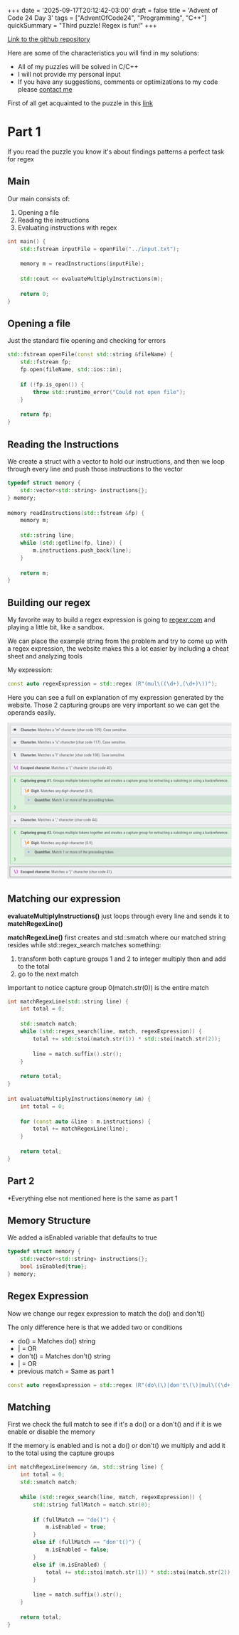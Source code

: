+++
date = '2025-09-17T20:12:42-03:00'
draft = false
title = 'Advent of Code 24 Day 3'
tags = ["AdventOfCode24", "Programming", "C++"]
quickSummary = "Third puzzle! Regex is fun!"
+++

[Link to the github repository](https://github.com/gabrielholzmann/AdventOfCode24)

Here are some of the characteristics you will find in my solutions:
- All of my puzzles will be solved in C/C++
- I will not provide my personal input
- If you have any suggestions, comments or optimizations to my code please [contact me](/contact)

First of all get acquainted to the puzzle in this [link](https://adventofcode.com/2024/day/3)

# Part 1

If you read the puzzle you know it's about findings patterns a perfect task for regex

## Main

Our main consists of:
1. Opening a file
2. Reading the instructions
3. Evaluating instructions with regex

```cpp
int main() {
    std::fstream inputFile = openFile("../input.txt");

    memory m = readInstructions(inputFile);

    std::cout << evaluateMultiplyInstructions(m);

    return 0;
}
```

## Opening a file

Just the standard file opening and checking for errors

```cpp
std::fstream openFile(const std::string &fileName) {
    std::fstream fp;
    fp.open(fileName, std::ios::in);

    if (!fp.is_open()) {
        throw std::runtime_error("Could not open file");
    }

    return fp;
}
```

## Reading the Instructions

We create a struct with a vector to hold our instructions, and then we 
loop through every line and push those instructions to the vector

```cpp
typedef struct memory {
    std::vector<std::string> instructions{};
} memory;

memory readInstructions(std::fstream &fp) {
    memory m;

    std::string line;
    while (std::getline(fp, line)) {
        m.instructions.push_back(line);
    }

    return m;
}
```

## Building our regex

My favorite way to build a regex expression is going to [regexr.com](https://regexr.com)
and playing a little bit, like a sandbox.

We can place the example string from the problem and try to come up with a regex expression,
the website makes this a lot easier by including a cheat sheet and analyzing tools

My expression:

```cpp
const auto regexExpression = std::regex (R"(mul\((\d+),(\d+)\))");
```

Here you can see a full on explanation of my expression generated by the website.
Those 2 capturing groups are very important so we can get the operands easily.

![regex syntax tree](day3Regex.png)

## Matching our expression

**evaluateMultiplyInstructions()** just loops through every line and sends it to **matchRegexLine()**

**matchRegexLine()** first creates and std::smatch where our matched string resides while std::regex_search matches something:
1. transform both capture groups 1 and 2 to integer multiply then and add to the total
2. go to the next match

Important to notice capture group 0(match.str(0)) is the entire match

```cpp
int matchRegexLine(std::string line) {
    int total = 0;

    std::smatch match;
    while (std::regex_search(line, match, regexExpression)) {
        total += std::stoi(match.str(1)) * std::stoi(match.str(2));

        line = match.suffix().str();
    }

    return total;
}

int evaluateMultiplyInstructions(memory &m) {
    int total = 0;

    for (const auto &line : m.instructions) {
        total += matchRegexLine(line);
    }

    return total;
}

```

## Part 2


\*Everything else not mentioned here is the same as part 1

## Memory Structure

We added a isEnabled variable that defaults to true

```cpp
typedef struct memory {
    std::vector<std::string> instructions{};
    bool isEnabled{true};
} memory;
```

## Regex Expression

Now we change our regex expression to match the do() and don't()

The only difference here is that we added two or conditions 
- do\(\) = Matches do() string
- | = OR
- don't\(\) = Matches don't() string
- | = OR
- previous match = Same as part 1

```cpp
const auto regexExpression = std::regex (R"(do\(\)|don't\(\)|mul\((\d+),(\d+)\))");
```

## Matching

First we check the full match to see if it's a do() or a don't() and if it is we enable or disable the memory

If the memory is enabled and is not a do() or don't() we multiply and add it to the total using the capture groups

```cpp
int matchRegexLine(memory &m, std::string line) {
    int total = 0;
    std::smatch match;

    while (std::regex_search(line, match, regexExpression)) {
        std::string fullMatch = match.str(0);

        if (fullMatch == "do()") {
            m.isEnabled = true;
        }
        else if (fullMatch == "don't()") {
            m.isEnabled = false;
        }
        else if (m.isEnabled) {
            total += std::stoi(match.str(1)) * std::stoi(match.str(2));
        }

        line = match.suffix().str();
    }

    return total;
}
```



